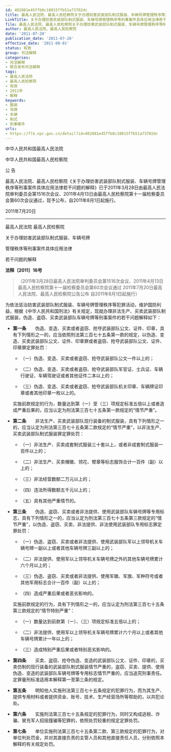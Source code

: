 ```yaml
---
id: 402881e45ffb0c10015ffb51a73702dc
title: 最高人民法院、最高人民检察院关于办理妨害武装部队制式服装、车辆号牌管理秩序等刑事案件具体应用法律若干问题的解释
LinkTitle: 关于办理妨害武装部队制式服装、车辆号牌管理秩序等刑事案件具体应用法律若干问题的解释（2011）
file: 最高人民法院、最高人民检察院关于办理妨害武装部队制式服装、车辆号牌管理秩序等刑事案件具体应用法律若干问题的解释_20110720_402881e45ffb0c10015ffb51a73702dc.docx
author: 最高人民法院、最高人民检察院
date: '2011-07-20'
publication_date: '2011-07-20'
effective_date: '2011-08-01'
status: 有效
group: 司法解释
categories:
- 司法解释
- 联合发布司法解释
tags:
- 最高人民法院
- 最高人民检察院
- 有效
- 2011年
- 解释
keywords:
- 服装
- 号牌
- 车辆
- 制式
- 刑事案件
urls:
- https://flk.npc.gov.cn/detail?id=402881e45ffb0c10015ffb51a73702dc
---
```


中华人民共和国最高人民法院

中华人民共和国最高人民检察院

公 告

最高人民法院、最高人民检察院《关于办理妨害武装部队制式服装、车辆号牌管理秩序等刑事案件具体应用法律若干问题的解释》已于2011年3月28日由最高人民法院审判委员会第1516次会议、2011年4月13日由最高人民检察院第十一届检察委员会第60次会议通过，现予公布，自2011年8月1日起施行。

2011年7月20日

---

最高人民法院 最高人民检察院

关于办理妨害武装部队制式服装、车辆号牌

管理秩序等刑事案件具体应用法律

若干问题的解释

**法释〔2011〕16号**

> （2011年3月28日最高人民法院审判委员会第1516次会议、2011年4月13日最高人民检察院第十一届检察委员会第60次会议通过 2011年7月20日最高人民法院、最高人民检察院公告公布 自2011年8月1日起施行）

为依法惩治妨害武装部队制式服装、车辆号牌管理秩序等犯罪活动，维护国防利益，根据《中华人民共和国刑法》有关规定，现就办理非法生产、买卖武装部队制式服装，伪造、盗窃、买卖武装部队车辆号牌等刑事案件的若干问题解释如下：

- **第一条**　　伪造、变造、买卖或者盗窃、抢夺武装部队公文、证件、印章，具有下列情形之一的，应当依照刑法第三百七十五条第一款的规定，以伪造、变造、买卖武装部队公文、证件、印章罪或者盗窃、抢夺武装部队公文、证件、印章罪定罪处罚：

  - （一）伪造、变造、买卖或者盗窃、抢夺武装部队公文一件以上的；

  - （二）伪造、变造、买卖或者盗窃、抢夺武装部队军官证、士兵证、车辆行驶证、车辆驾驶证或者其他证件二本以上的；

  - （三）伪造、变造、买卖或者盗窃、抢夺武装部队机关印章、车辆牌证印章或者其他印章一枚以上的。

  实施前款规定的行为，数量达到第（一）至（三）项规定标准五倍以上或者造成严重后果的，应当认定为刑法第三百七十五条第一款规定的“情节严重”。

- **第二条**　　非法生产、买卖武装部队现行装备的制式服装，具有下列情形之一的，应当认定为刑法第三百七十五条第二款规定的“情节严重”，以非法生产、买卖武装部队制式服装罪定罪处罚：

  - （一）非法生产、买卖成套制式服装三十套以上，或者非成套制式服装一百件以上的；

  - （二）非法生产、买卖帽徽、领花、臂章等标志服饰合计一百件（副）以上的；

  - （三）非法经营数额二万元以上的；

  - （四）违法所得数额五千元以上的；

  - （五）具有其他严重情节的。

- **第三条**　　伪造、盗窃、买卖或者非法提供、使用武装部队车辆号牌等专用标志，具有下列情形之一的，应当认定为刑法第三百七十五条第三款规定的“情节严重”，以伪造、盗窃、买卖、非法提供、非法使用武装部队专用标志罪定罪处罚：

  - （一）伪造、盗窃、买卖或者非法提供、使用武装部队军以上领导机关车辆号牌一副以上或者其他车辆号牌三副以上的；

  - （二）非法提供、使用军以上领导机关车辆号牌之外的其他车辆号牌累计六个月以上的；

  - （三）伪造、盗窃、买卖或者非法提供、使用军徽、军旗、军种符号或者其他军用标志合计一百件（副）以上的；

  - （四）造成严重后果或者恶劣影响的。

  实施前款规定的行为，具有下列情形之一的，应当认定为刑法第三百七十五条第三款规定的“情节特别严重”：

  - （一）数量达到前款第（一）、（三）项规定标准五倍以上的；

  - （二）非法提供、使用军以上领导机关车辆号牌累计六个月以上或者其他车辆号牌累计一年以上的；

  - （三）造成特别严重后果或者特别恶劣影响的。

- **第四条**　　买卖、盗窃、抢夺伪造、变造的武装部队公文、证件、印章的，买卖仿制的现行装备的武装部队制式服装情节严重的，盗窃、买卖、提供、使用伪造、变造的武装部队车辆号牌等专用标志情节严重的，应当追究刑事责任。定罪量刑标准适用本解释第一至第三条的规定。

- **第五条**　　明知他人实施刑法第三百七十五条规定的犯罪行为，而为其生产、提供专用材料或者提供资金、账号、技术、生产经营场所等帮助的，以共犯论处。

- **第六条**　　实施刑法第三百七十五条规定的犯罪行为，同时又构成逃税、诈骗、冒充军人招摇撞骗等犯罪的，依照处罚较重的规定定罪处罚。

- **第七条**　　单位实施刑法第三百七十五条第二款、第三款规定的犯罪行为，对单位判处罚金，并对其直接负责的主管人员和其他直接责任人员，分别依照本解释的有关规定处罚。
